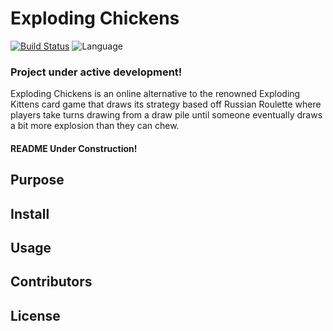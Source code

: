 # Exploding Chickens
[![Build Status](https://travis-ci.org/RAK3RMAN/exploding-chickens.svg?branch=main)](https://travis-ci.org/RAK3RMAN/exploding-chickens)
![Language](https://img.shields.io/badge/language-Node.js-informational.svg?style=flat)

### Project under active development!

Exploding Chickens is an online alternative to the renowned Exploding Kittens card game that draws its strategy based off Russian Roulette where players take turns drawing from a draw pile until someone eventually draws a bit more explosion than they can chew. 

#### README Under Construction!

## Purpose

## Install

## Usage

## Contributors

## License
